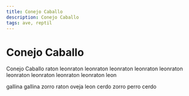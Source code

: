 ```yaml
---
title: Conejo Caballo
description: Conejo Caballo
tags: ave, reptil
---
```


# Conejo Caballo

Conejo Caballo raton leonraton leonraton leonraton leonraton leonraton leonraton leonraton leonraton leonraton leon

gallina gallina zorro raton oveja leon cerdo zorro perro cerdo